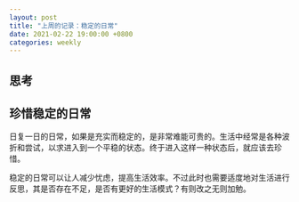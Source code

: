 ```yaml
---
layout: post
title: "上周的记录：稳定的日常"
date: 2021-02-22 19:00:00 +0800
categories: weekly
---
```


## 思考

## 珍惜稳定的日常

日复一日的日常，如果是充实而稳定的，是非常难能可贵的。生活中经常是各种波折和尝试，以求进入到一个平稳的状态。终于进入这样一种状态后，就应该去珍惜。

稳定的日常可以让人减少忧虑，提高生活效率。不过此时也需要适度地对生活进行反思，其是否存在不足，是否有更好的生活模式？有则改之无则加勉。